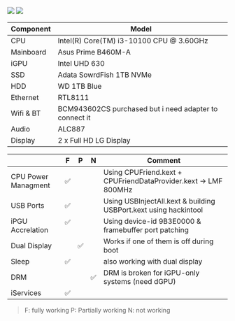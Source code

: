 ![](https://badgen.net/badge/OpenCore/0.7.9/green) ![](https://badgen.net/badge/macOS/12.3/orange)

|Component | Model |
| -------- | ----- |
| CPU | Intel(R) Core(TM) i3-10100 CPU @ 3.60GHz |
| Mainboard | Asus Prime B460M-A |
| iGPU | Intel UHD 630 |
| SSD | Adata SowrdFish 1TB NVMe |
| HDD | WD 1TB Blue |
| Ethernet | RTL8111 |
| Wifi & BT | BCM943602CS purchased but i need adapter to connect it |
| Audio | ALC887 |
| Display | 2 x Full HD LG Display |


|   | F | P | N | Comment |
| - | ----- | --------- | ----------- | ------- |
| CPU Power Managment | ✅ | | | Using CPUFriend.kext + CPUFriendDataProvider.kext -> LMF 800MHz |
| USB Ports | ✅ | | | Using USBInjectAll.kext & building USBPort.kext using hackintool |
| iPGU Accrelation | <div align=”center”>✅</p> | | | Using device-id 9B3E0000 & framebuffer port patching |
| Dual Display | | ✅ | | Works if one of them is off during boot |
| Sleep | ✅ | | | also working with dual display |
| DRM | | | ✅ | DRM is broken for iGPU-only systems (need dGPU) |
| iServices | ✅ | | | |
> F: fully working  P: Partially working N: not working
